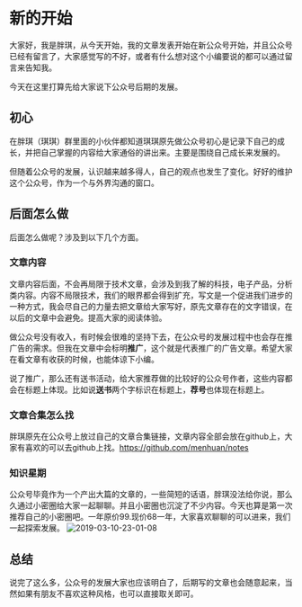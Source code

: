 # 新的开始

大家好，我是胖琪，从今天开始，我的文章发表开始在新公众号开始，并且公众号已经有留言了，大家感觉写的不好，或者有什么想对这个小编要说的都可以通过留言来告知我。

今天在这里打算先给大家说下公众号后期的发展。

## 初心

在胖琪（琪琪）群里面的小伙伴都知道琪琪原先做公众号初心是记录下自己的成长，并把自己掌握的内容给大家通俗的讲出来。主要是围绕自己成长来发展的。

但随着公众号的发展，认识越来越多得人，自己的观点也发生了变化。好好的维护这个公众号，作为一个与外界沟通的窗口。

## 后面怎么做

后面怎么做呢？涉及到以下几个方面。

### 文章内容

文章内容后面，不会再局限于技术文章，会涉及到我了解的科技，电子产品，分析类内容。内容不局限技术，我们的眼界都会得到扩充，写文是一个促进我们进步的一种方式，我会尽自己的力量去把文章给大家写好，原先文章存在的文字错误，在以后的文章中会避免。提高大家的阅读体验。

做公众号没有收入，有时候会很难的坚持下去，在公众号的发展过程中也会存在推广告的需求。但我在文章中会标明**推广**，这个就是代表推广的广告文章。希望大家在看文章有收获的时候，也能体谅下小编。

说了推广，那么还有送书活动，给大家推荐做的比较好的公众号作者，这些内容都会在标题上体现。比如说**送书**两个字标识在标题上，**荐号**也体现在标题上。

### 文章合集怎么找

胖琪原先在公众号上放过自己的文章合集链接，文章内容全部会放在github上，大家有喜欢的可以去github上找。https://github.com/menhuan/notes

### 知识星期

公众号毕竟作为一个产出大篇的文章的，一些简短的话语，胖琪没法给你说，那么久通过小密圈给大家一起聊聊。并且小密圈也沉淀了不少内容。今天也算是第一次推荐自己的小密圈吧。一年原价99.现价68一年，大家喜欢聊聊的可以进来，我们一起探索发展。
![2019-03-10-23-01-08](http://jikelearn.cn/2019-03-10-23-01-08.png)
## 总结

说完了这么多，公众号的发展大家也应该明白了，后期写的文章也会随意起来，当然如果有朋友不喜欢这种风格，也可以直接取关即可。
